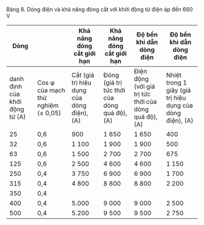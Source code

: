 Bảng 8. Dòng điện và khả năng đóng cắt với khởi động từ điện áp đến 660 V

| Dòng                           |                                    | Khả năng đóng cắt giới hạn                 | Khả năng đóng cắt giới hạn                   | Độ bền khi dẫn dòng điện                              | Độ bền khi dẫn dòng điện                                  |
|--------------------------------|------------------------------------|--------------------------------------------|----------------------------------------------|-------------------------------------------------------|-----------------------------------------------------------|
| danh định của khởi động từ (A) | Cos φ của mạch thử nghiệm (± 0,05) | Cắt (giá trị hiệu dụng của dòng điện), (A) | Đóng (giá trị tức thời của dòng quá độ), (A) | Điện động (với giá trị tức thời của dòng quá độ), (A) | Nhiệt trong 1 giây (giá trị hiệu dụng của dòng điện), (A) |
| 25                             | 0,6                                | 900                                        | 1 650                                        | 1 650                                                 | 400                                                       |
| 32                             | 0,6                                | 1 100                                      | 1 900                                        | 1 900                                                 | 500                                                       |
| 63                             | 0,6                                | 1 500                                      | 2 700                                        | 2 700                                                 | 675                                                       |
| 125                            | 0,6                                | 2 500                                      | 4 600                                        | 4 600                                                 | 1 150                                                     |
| 250                            | 0,4                                | 3 750                                      | 6 900                                        | 6 900                                                 | 1 700                                                     |
| 315                            | 0,4                                | 4 800                                      | 8 800                                        | 8 800                                                 | 2 200                                                     |
| 350                            | 0,4                                |                                            |                                              |                                                       |                                                           |
| 400                            | 0,4                                | 5.000                                      | 9 000                                        | 9 000                                                 | 2 500                                                     |
| 500                            | 0,4                                | 5.200                                      | 9 500                                        | 9 500                                                 | 2 750                                                     |
